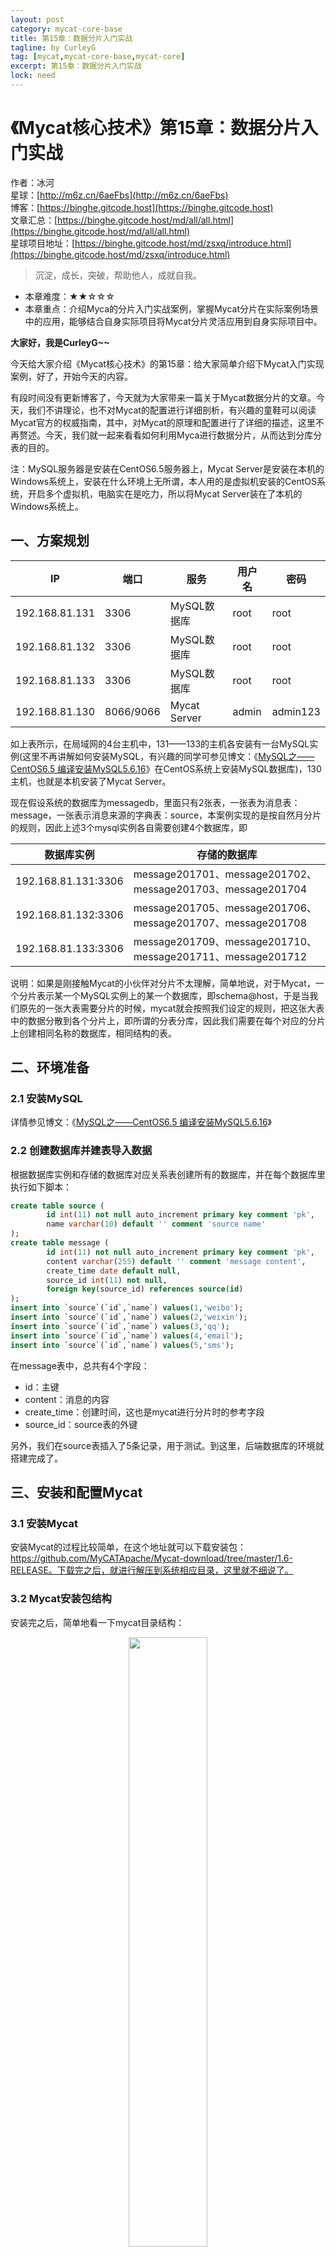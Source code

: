 ```yaml
---
layout: post
category: mycat-core-base
title: 第15章：数据分片入门实战
tagline: by CurleyG
tag: [mycat,mycat-core-base,mycat-core]
excerpt: 第15章：数据分片入门实战
lock: need
---
```


# 《Mycat核心技术》第15章：数据分片入门实战

作者：冰河
<br/>星球：[http://m6z.cn/6aeFbs](http://m6z.cn/6aeFbs)
<br/>博客：[https://binghe.gitcode.host](https://binghe.gitcode.host)
<br/>文章汇总：[https://binghe.gitcode.host/md/all/all.html](https://binghe.gitcode.host/md/all/all.html)
<br/>星球项目地址：[https://binghe.gitcode.host/md/zsxq/introduce.html](https://binghe.gitcode.host/md/zsxq/introduce.html)

> 沉淀，成长，突破，帮助他人，成就自我。

* 本章难度：★★☆☆☆
* 本章重点：介绍Myca的分片入门实战案例，掌握Mycat分片在实际案例场景中的应用，能够结合自身实际项目将Mycat分片灵活应用到自身实际项目中。

**大家好，我是CurleyG~~**

今天给大家介绍《Mycat核心技术》的第15章：给大家简单介绍下Mycat入门实现案例，好了，开始今天的内容。

 有段时间没有更新博客了，今天就为大家带来一篇关于Mycat数据分片的文章。今天，我们不讲理论，也不对Mycat的配置进行详细剖析，有兴趣的童鞋可以阅读Mycat官方的权威指南，其中，对Mycat的原理和配置进行了详细的描述，这里不再赘述。今天，我们就一起来看看如何利用Myca进行数据分片，从而达到分库分表的目的。

注：MySQL服务器是安装在CentOS6.5服务器上，Mycat Server是安装在本机的Windows系统上，安装在什么环境上无所谓，本人用的是虚拟机安装的CentOS系统，开启多个虚拟机，电脑实在是吃力，所以将Mycat Server装在了本机的Windows系统上。

## 一、方案规划

| IP             | 端口      | 服务         | 用户名 | 密码     |
| -------------- | --------- | ------------ | ------ | -------- |
| 192.168.81.131 | 3306      | MySQL数据库  | root   | root     |
| 192.168.81.132 | 3306      | MySQL数据库  | root   | root     |
| 192.168.81.133 | 3306      | MySQL数据库  | root   | root     |
| 192.168.81.130 | 8066/9066 | Mycat Server | admin  | admin123 |

如上表所示，在局域网的4台主机中，131——133的主机各安装有一台MySQL实例(这里不再讲解如何安装MySQL，有兴趣的同学可参见博文：《[MySQL之——CentOS6.5 编译安装MySQL5.6.16](http://blog.csdn.net/l1028386804/article/details/52181103)》在CentOS系统上安装MySQL数据库)，130主机，也就是本机安装了Mycat Server。

现在假设系统的数据库为messagedb，里面只有2张表，一张表为消息表：message，一张表示消息来源的字典表：source，本案例实现的是按自然月分片的规则，因此上述3个mysql实例各自需要创建4个数据库，即

| 数据库实例          | 存储的数据库                                               |
| ------------------- | ---------------------------------------------------------- |
| 192.168.81.131:3306 | message201701、message201702、message201703、message201704 |
| 192.168.81.132:3306 | message201705、message201706、message201707、message201708 |
| 192.168.81.133:3306 | message201709、message201710、message201711、message201712 |

说明：如果是刚接触Mycat的小伙伴对分片不太理解，简单地说，对于Mycat，一个分片表示某一个MySQL实例上的某一个数据库，即schema@host，于是当我们原先的一张大表需要分片的时候，mycat就会按照我们设定的规则，把这张大表中的数据分散到各个分片上，即所谓的分表分库，因此我们需要在每个对应的分片上创建相同名称的数据库，相同结构的表。

## 二、环境准备

### 2.1 安装MySQL

详情参见博文：《[MySQL之——CentOS6.5 编译安装MySQL5.6.16](http://blog.csdn.net/l1028386804/article/details/52181103)》

### 2.2 创建数据库并建表导入数据

根据数据库实例和存储的数据库对应关系表创建所有的数据库，并在每个数据库里执行如下脚本：

```sql
create table source (
        id int(11) not null auto_increment primary key comment 'pk',
        name varchar(10) default '' comment 'source name'
);
create table message (
        id int(11) not null auto_increment primary key comment 'pk',
        content varchar(255) default '' comment 'message content',
        create_time date default null,
        source_id int(11) not null,
        foreign key(source_id) references source(id)
);
insert into `source`(`id`,`name`) values(1,'weibo');
insert into `source`(`id`,`name`) values(2,'weixin');
insert into `source`(`id`,`name`) values(3,'qq');
insert into `source`(`id`,`name`) values(4,'email');
insert into `source`(`id`,`name`) values(5,'sms');
```

在message表中，总共有4个字段：

* id：主键
* content：消息的内容
* create_time：创建时间，这也是mycat进行分片时的参考字段
* source_id：source表的外键

另外，我们在source表插入了5条记录，用于测试。到这里，后端数据库的环境就搭建完成了。

## 三、安装和配置Mycat

### 3.1 安装Mycat

安装Mycat的过程比较简单，在这个地址就可以下载安装包：https://github.com/MyCATApache/Mycat-download/tree/master/1.6-RELEASE。下载完之后，就进行解压到系统相应目录，这里就不细说了。

### 3.2 Mycat安装包结构

安装完之后，简单地看一下mycat目录结构：

<div align="center">
    <img src="https://binghe.gitcode.host/assets/images/core/mycat/2023-08-25-001.jpg?raw=true" width="50%">
    <br/>
</div>


### 3.3 启动Mycat

WIndows下启动需要以管理员身份打开命令行窗口，cd 到Mycat的bin目录下，或者将Mycat的 安装目录加入系统的环境变量path目录里，首先输入命令mycat install进行mycat服务的安装操作，然后 输入命令mycat start 启动Mycat Server。

Linux下进入Mycat的bin目录直接输入./mycat start 启动Mycat Server。

Mycat提供了两个端口，其中，9066端口是管理端口，提供查看当前系统节点的情况，报告心跳状态等相关系统监控的功能，8066是数据端口，相当于数据库的访问端口。我们可以使用mysql命令访问这里两个端口

```sql
mysql -h[mycat_host] -u[mycat_user] -p[mycat_passwd] -P [8066|9066]
```

同时，我们也可以修改这两个端口。

那么mycat_user和mycat_passwd是如何配置呢，下面就需要介绍mycat中最主要的3个配置文件：server.xml，schema.xml和rule.xml。

### 3.4 server.xml

该配置文件是用于配置mycat的系统信息，主要有两个标签：system和user。这里的user就是上述访问mycat服务的用户，不是后端数据库的用户。如果我们使用默认的配置，server.xml大概是这样的：

```html
<?xml version="1.0" encoding="UTF-8"?>
<!DOCTYPE mycat:server SYSTEM "server.dtd">
<mycat:server xmlns:mycat="http://io.mycat/">
        <system>
                <property name="useSqlStat">0</property>  
                <property name="useGlobleTableCheck">0</property> 
                <property name="sequnceHandlerType">2</property>
                <property name="processorBufferPoolType">0</property>
                <property name="useOffHeapForMerge">1</property>
                <property name="memoryPageSize">1m</property>
                <property name="spillsFileBufferSize">1k</property>
                <property name="useStreamOutput">0</property>
                <property name="systemReserveMemorySize">384m</property>
        </system>
 
        <user name="admin">
                <property name="password">admin123</property>
                <property name="schemas">messagedb</property>
        </user>
</mycat:server>
```

user标签下schemas属性表示该用户可以访问的数据库，可以定义多个数据库，用英文逗号隔开。schemas定义的数据库，一定要配置在后面的schema.xml文件对应的逻辑库，否则会提示无法访问。

### 3.5 schema.xml

schema配置文件比较复杂，也是最关键的一个配置文件，定义了mycat中的逻辑库、逻辑表，和分片的相关信息。配置如下：

```html
<?xml version="1.0"?>
<!DOCTYPE mycat:schema SYSTEM "schema.dtd">
<mycat:schema xmlns:mycat="http://io.mycat/">
 
        <schema name="messagedb" checkSQLschema="false" sqlMaxLimit="100">
                <table name="message" dataNode="dn1,dn2,dn3,dn4,dn5,dn6,dn7,dn8,dn9,dn10,dn11,dn12" rule="sharding-by-month" />
                <!-- global table is auto cloned to all defined data nodes ,so can join
                        with any table whose sharding node is in the same data node -->
                <table name="source" primaryKey="id" type="global" dataNode="dn1,dn2,dn3,dn4,dn5,dn6,dn7,dn8,dn9,dn10,dn11,dn12" />
        </schema>
        <dataNode name="dn1" dataHost="mysql-01" database="message201701" />
        <dataNode name="dn2" dataHost="mysql-01" database="message201702" />
        <dataNode name="dn3" dataHost="mysql-01" database="message201703" />
        <dataNode name="dn4" dataHost="mysql-01" database="message201704" />
        <dataNode name="dn5" dataHost="mysql-02" database="message201705" />
        <dataNode name="dn6" dataHost="mysql-02" database="message201706" />
        <dataNode name="dn7" dataHost="mysql-02" database="message201707" />
        <dataNode name="dn8" dataHost="mysql-02" database="message201708" />
        <dataNode name="dn9" dataHost="mysql-03" database="message201709" />
        <dataNode name="dn10" dataHost="mysql-03" database="message201710" />
        <dataNode name="dn11" dataHost="mysql-03" database="message201711" />
        <dataNode name="dn12" dataHost="mysql-03" database="message201712" />
 
        <dataHost name="mysql-01" maxCon="1000" minCon="10" balance="0"
                          writeType="0" dbType="mysql" dbDriver="native" switchType="-1">
                <heartbeat>select user()</heartbeat>
                <writeHost host="hostM1" url="192.168.81.131:3306" user="root"
                                   password="root">
                </writeHost>
        </dataHost>
 
        <dataHost name="mysql-02" maxCon="1000" minCon="10" balance="0"
                          writeType="0" dbType="mysql" dbDriver="native" switchType="-1">
                <heartbeat>select user()</heartbeat>
                <writeHost host="hostM2" url="192.168.81.132:3306" user="root"
                                   password="root">
                </writeHost>
        </dataHost>
 
        <dataHost name="mysql-03" maxCon="1000" minCon="10" balance="0"
                          writeType="0" dbType="mysql" dbDriver="native" switchType="-1">
                <heartbeat>select user()</heartbeat>
                <writeHost host="hostM3" url="192.168.81.133:3306" user="root"
                                   password="root">
                </writeHost>
        </dataHost>
</mycat:schema>
```

几点要说明一下：

-   schema标签定义逻辑库，其下table子标签定义逻辑表，datanode属性定义该逻辑表需要分布到哪几个分片上，rule属性表示使用何种分片规则，这里我们选择sharding-by-month，这个规则的名称是自定义的，只要和后面的rule.xml对应起来即可
-   source表是一张全局表，这里需要使用type=”global”来定义，这样mycat就可以帮我们在指定的分片上克隆相同的数据，这对join查询是非常有好处的。
-   datanode标签定义了分片，datahost是主机名，对应dataHost标签的name属性值，database定义该主机数据库实例上的具体数据库名。
-   dataHost标签定义数据库实例，其下heartbeart标签表示心跳检测所使用的方法，writeHost标签定义写数据的实例，另外还有readHost标签可以定义读数据的实例，这里不考虑读写分离，仅使用写实例，因此需要把balance属性设置为0
-   其他属性可以自行查阅官方权威指南
-   最后，出于规范和安全考虑，最好不使用数据库的root用户，而是另外再创建一个用于mycat访问的用户。

### 3.6 rule.xml

rule.xml中定义了很多分片的规则，具体规则的算法可以参考官方权威指南，这里我们直接使用默认的就可以了，其中按自然月的分片规则配置如下：

```html
<?xml version="1.0" encoding="UTF-8"?>
<!-- - - Licensed under the Apache License, Version 2.0 (the "License"); 
	- you may not use this file except in compliance with the License. - You 
	may obtain a copy of the License at - - http://www.apache.org/licenses/LICENSE-2.0 
	- - Unless required by applicable law or agreed to in writing, software - 
	distributed under the License is distributed on an "AS IS" BASIS, - WITHOUT 
	WARRANTIES OR CONDITIONS OF ANY KIND, either express or implied. - See the 
	License for the specific language governing permissions and - limitations 
	under the License. -->
<!DOCTYPE mycat:rule SYSTEM "rule.dtd">
<mycat:rule xmlns:mycat="http://io.mycat/">
	 <tableRule name="sharding-by-month">
                <rule>
                        <columns>create_time</columns>
                        <algorithm>partbymonth</algorithm>
                </rule>
        </tableRule>
		<function name="partbymonth"
                class="io.mycat.route.function.PartitionByMonth">
                <property name="dateFormat">yyyy-MM-dd</property>
                <property name="sBeginDate">2017-01-01</property>
        </function>
</mycat:rule>
```

-   tableRule标签定义分片规则的，其下columns标签表示对数据库表中的哪个字段应用规则，algorithm指定实现算法的名称，对应的是function标签中的name属性值
-   function标签定义对应的实现类，以及参数，包括dateFormat（日期格式）和sBeginDate（起始日期）

说明：起始日期是用来计算数据所在的分片位置，例如2017年1月的message就会找到第1个分片，即dn1，2017年12月的message就会找到第12个分片，即dn12，但是如果出现了2018年1月的message，mycat就会去找第13个分片，但是配置文件中又没有对应的配置，那么就会抛出无法找到分片的错误。

综上：server.xml定义了访问mycat服务的用户，以及该用户授权的数据库（逻辑库），schema.xml定义了具体的逻辑库，逻辑表，以及分片和数据库实例的信息，rule.xml分片规则和实现类。

## 四、测试

到这里已经完成了mycat的配置文件，但先不急着往里面灌数据，我们先访问管理端口9066，看一下运行情况：

```sql
C:\Users\binghe>mysql -uadmin -padmin123 -P9066
Welcome to the MySQL monitor.  Commands end with ; or \g.
Your MySQL connection id is 7
Server version: 5.6.29-mycat-1.6-RELEASE-20161028204710 MyCat Server (monitor)

Copyright (c) 2000, 2016, Oracle and/or its affiliates. All rights reserved.

Oracle is a registered trademark of Oracle Corporation and/or its
affiliates. Other names may be trademarks of their respective
owners.

Type 'help;' or '\h' for help. Type '\c' to clear the current input statement.

mysql> show @@datanode;
+------+------------------------+-------+-------+--------+------+------+---------+------------+----------+---------+---------------+
| NAME | DATHOST                | INDEX | TYPE  | ACTIVE | IDLE | SIZE | EXECUTE | TOTAL_TIME | MAX_TIME | MAX_SQL | RECOVERY_TIME |
+------+------------------------+-------+-------+--------+------+------+---------+------------+----------+---------+---------------+
| dn1  | mysql-01/message201701 |     0 | mysql |      0 |    4 | 1000 |     412 |          0 |        0 |       0 |            -1 |
| dn10 | mysql-03/message201710 |     0 | mysql |      0 |    0 | 1000 |      11 |          0 |        0 |       0 |            -1 |
| dn11 | mysql-03/message201711 |     0 | mysql |      0 |    8 | 1000 |      16 |          0 |        0 |       0 |            -1 |
| dn12 | mysql-03/message201712 |     0 | mysql |      0 |    1 | 1000 |     412 |          0 |        0 |       0 |            -1 |
| dn2  | mysql-01/message201702 |     0 | mysql |      0 |    2 | 1000 |       9 |          0 |        0 |       0 |            -1 |
| dn3  | mysql-01/message201703 |     0 | mysql |      0 |    4 | 1000 |      11 |          0 |        0 |       0 |            -1 |
| dn4  | mysql-01/message201704 |     0 | mysql |      0 |    2 | 1000 |       9 |          0 |        0 |       0 |            -1 |
| dn5  | mysql-02/message201705 |     0 | mysql |      0 |    4 | 1000 |     413 |          0 |        0 |       0 |            -1 |
| dn6  | mysql-02/message201706 |     0 | mysql |      0 |    2 | 1000 |       9 |          0 |        0 |       0 |            -1 |
| dn7  | mysql-02/message201707 |     0 | mysql |      0 |    4 | 1000 |      11 |          0 |        0 |       0 |            -1 |
| dn8  | mysql-02/message201708 |     0 | mysql |      0 |    2 | 1000 |       9 |          0 |        0 |       0 |            -1 |
| dn9  | mysql-03/message201709 |     0 | mysql |      0 |    0 | 1000 |      11 |          0 |        0 |       0 |            -1 |
+------+------------------------+-------+-------+--------+------+------+---------+------------+----------+---------+---------------+
12 rows in set (0.00 sec)

mysql> show @@heartbeat;
+--------+-------+----------------+------+---------+-------+--------+---------+--------------+---------------------+-------+
| NAME   | TYPE  | HOST           | PORT | RS_CODE | RETRY | STATUS | TIMEOUT | EXECUTE_TIME | LAST_ACTIVE_TIME    | STOP  |
+--------+-------+----------------+------+---------+-------+--------+---------+--------------+---------------------+-------+
| hostM2 | mysql | 192.168.81.132 | 3306 |       1 |     0 | idle   |       0 | 1,1,1        | 2017-03-04 14:22:59 | false |
| hostM1 | mysql | 192.168.81.131 | 3306 |       1 |     0 | idle   |       0 | 1,1,1        | 2017-03-04 14:22:59 | false |
| hostM3 | mysql | 192.168.81.133 | 3306 |       1 |     0 | idle   |       0 | 2,1,1        | 2017-03-04 14:22:59 | false |
+--------+-------+----------------+------+---------+-------+--------+---------+--------------+---------------------+-------+
3 rows in set (0.00 sec)

mysql>
```

如果看到各个节点都已经出现，并且心跳状态RS_CODE=1，则表示后端数据库连接正常。

现在我们用JDBC的方式批量插入1000万数据：

```java
package com.mycat.test;

import java.sql.Connection;
import java.sql.Date;
import java.sql.DriverManager;
import java.sql.PreparedStatement;
import java.sql.SQLException;
import java.util.Calendar;
import java.util.Random;

import org.junit.Test;

/**
 * 测试Mycat
 * @author binghe
 *
 */
public class TestMycat {
	private static final String driver = "com.mysql.jdbc.Driver";
	private static final String url = "jdbc:mysql://127.0.0.1:8066/messagedb?useServerPrepStmts=false&rewriteBatchedStatements=true";
	private static final String username = "admin";
	private static final String password = "admin123";
 
	@Test
	public void test() throws SQLException {
		Calendar calendar = Calendar.getInstance();
		Random random = new Random();
		calendar.set(2017, 0, 1, 0, 0, 0);
	
		Connection connection = null;
		PreparedStatement ps = null;
		try {
			Class.forName(driver);
			connection = (Connection) DriverManager.getConnection(url, username, password);
			connection.setAutoCommit(false);
			String sql = "insert into message(`content`, `create_time`, `source_id`) values(?,?,?)";
			ps = connection.prepareStatement(sql);
			long start = System.currentTimeMillis();
			for (int i = 0; i < 10000000; i++) {
				ps.setString(1, System.currentTimeMillis() + "");
				long randomtime = calendar.getTimeInMillis() + (random.nextInt(365) + 1) * 86400 * 1000l;
				Date date = new Date(randomtime);
				int source_id = random.nextInt(5) + 1;
				ps.setDate(2, date);
				ps.setInt(3, source_id);
				ps.addBatch();
				if (i != 0 && i % 10000 == 0) {
					System.out.println("execute batch : " + i);
					ps.executeBatch();
				}
			}
			ps.executeBatch();
			connection.commit();
			System.out.println(System.currentTimeMillis() - start);
		} catch (SQLException | ClassNotFoundException e) {
			e.printStackTrace();
		} finally {
			if (ps != null)
				ps.close();
			if (connection != null)
				connection.close();
		}
	}
 
}
```

如果运行的时候报错： Multi-statement transaction required more than ‘max_binlog_cache_size’ bytes of storage;，可以适当调大一下my.cnf下的max_binlog_cache_size参数。

## 五、验证

最后我们来检验一下分片的结果，其中message表中的数据根据create_time的值按月进行了分片，而source表作为全局表，则其数据出现在了每个分片上，下面贴出部分结果

```sql
mysql -h192.168.81.131 -uroot -proot -P3306 -e "select min(create_time),max(create_time) from message201702.message;": 
+------------------+------------------+
| min(create_time) | max(create_time) |
+------------------+------------------+
| 2017-02-01       | 2017-02-28       |
+------------------+------------------+
 
mysql -h192.168.81.132 -uroot -proot -P3306 -e "select min(create_time),max(create_time) from message201705.message;": 
+------------------+------------------+
| min(create_time) | max(create_time) |
+------------------+------------------+
| 2017-05-01       | 2017-05-31       |
+------------------+------------------+
 
mysql -h192.168.81.133 -uroot -proot -P3306 -e "select min(create_time),max(create_time) from message201709.message;": 
+------------------+------------------+
| min(create_time) | max(create_time) |
+------------------+------------------+
| 2017-09-01       | 2017-09-30       |
+------------------+------------------+
```



```sql
mysql -h192.168.81.131 -uroot -proot -P3306 -e "select * from message201701.source"
+----+--------+
| id | name   |
+----+--------+
|  1 | weibo  |
|  2 | weixin |
|  3 | qq     |
|  4 | email  |
|  5 | sms    |
+----+--------+
 
mysql -h192.168.81.132 -uroot -proot -P3306 -e "select * from message201707.source"
+----+--------+
| id | name   |
+----+--------+
|  1 | weibo  |
|  2 | weixin |
|  3 | qq     |
|  4 | email  |
|  5 | sms    |
+----+--------+
 
mysql -h192.168.81.133 -uroot -proot -P3306 -e "select * from message201711.source"
+----+--------+
| id | name   |
+----+--------+
|  1 | weibo  |
|  2 | weixin |
|  3 | qq     |
|  4 | email  |
|  5 | sms    |
+----+--------+
```

## 六、总结

本文就mycat分片的特性进行一次实战操作，完成了部署mycat-server以及后端mysql数据库，并以按自然月为分片规则进行了相关的配置，最后做了一个小的测试来验证分片功能的正确性。

mycat还有其他比较强大的特性还有待进一步的研究使用，下一步的工作：

* 完成读写分离的配置和测试
* 整合zookeeper实现高可用集群

**好了，今天就到这儿吧，我是冰河，我们下期见~~**

## 星球服务

加入星球，你将获得：

1.项目学习：微服务入门必备的SpringCloud  Alibaba实战项目、手写RPC项目—所有大厂都需要的项目【含上百个经典面试题】、深度解析Spring6核心技术—只要学习Java就必须深度掌握的框架【含数十个经典思考题】、Seckill秒杀系统项目—进大厂必备高并发、高性能和高可用技能。

2.框架源码：手写RPC项目—所有大厂都需要的项目【含上百个经典面试题】、深度解析Spring6核心技术—只要学习Java就必须深度掌握的框架【含数十个经典思考题】。

3.硬核技术：深入理解高并发系列（全册）、深入理解JVM系列（全册）、深入浅出Java设计模式（全册）、MySQL核心知识（全册）。

4.技术小册：深入理解高并发编程（第1版）、深入理解高并发编程（第2版）、从零开始手写RPC框架、SpringCloud  Alibaba实战、冰河的渗透实战笔记、MySQL核心知识手册、Spring IOC核心技术、Nginx核心技术、面经手册等。

5.技术与就业指导：提供相关就业辅导和未来发展指引，冰河从初级程序员不断沉淀，成长，突破，一路成长为互联网资深技术专家，相信我的经历和经验对你有所帮助。

冰河的知识星球是一个简单、干净、纯粹交流技术的星球，不吹水，目前加入享5折优惠，价值远超门票。加入星球的用户，记得添加冰河微信：hacker_binghe，冰河拉你进星球专属VIP交流群。

## 星球重磅福利

跟冰河一起从根本上提升自己的技术能力，架构思维和设计思路，以及突破自身职场瓶颈，冰河特推出重大优惠活动，扫码领券进行星球，**直接立减149元，相当于5折，** 这已经是星球最大优惠力度！

<div align="center">
    <img src="https://binghe.gitcode.host/images/personal/xingqiu_149.png?raw=true" width="80%">
    <br/>
</div>

领券加入星球，跟冰河一起学习《SpringCloud Alibaba实战》、《手撸RPC专栏》和《Spring6核心技术》，更有已经上新的《大规模分布式Seckill秒杀系统》，从零开始介绍原理、设计架构、手撸代码。后续更有硬核中间件项目和业务项目，而这些都是你升职加薪必备的基础技能。

**100多元就能学这么多硬核技术、中间件项目和大厂秒杀系统，如果是我，我会买他个终身会员！**

## 其他方式加入星球

* **链接** ：打开链接 [http://m6z.cn/6aeFbs](http://m6z.cn/6aeFbs) 加入星球。
* **回复** ：在公众号 **冰河技术** 回复 **星球** 领取优惠券加入星球。

**特别提醒：** 苹果用户进圈或续费，请加微信 **hacker_binghe** 扫二维码，或者去公众号 **冰河技术** 回复 **星球** 扫二维码加入星球。

## 星球规划

后续冰河还会在星球更新大规模中间件项目和深度剖析核心技术的专栏，目前已经规划的专栏如下所示。

### 中间件项目

* 《大规模分布式定时调度中间件项目实战（非Demo）》：全程手撸代码。
* 《大规模分布式IM（即时通讯）项目实战（非Demo）》：全程手撸代码。
* 《大规模分布式网关项目实战（非Demo）》：全程手撸代码。
* 《手写Redis》：全程手撸代码。
* 《手写JVM》全程手撸代码。

### 超硬核项目

* 《从零落地秒杀系统项目》：全程手撸代码，在阿里云实现压测（**已上新**）。
* 《大规模电商系统商品详情页项目》：全程手撸代码，在阿里云实现压测。
* 其他待规划的实战项目，小伙伴们也可以提一些自己想学的，想一起手撸的实战项目。。。


既然星球规划了这么多内容，那么肯定就会有小伙伴们提出疑问：这么多内容，能更新完吗？我的回答就是：一个个攻破呗，咱这星球干就干真实中间件项目，剖析硬核技术和项目，不做Demo。初衷就是能够让小伙伴们学到真正的核心技术，不再只是简单的做CRUD开发。所以，每个专栏都会是硬核内容，像《SpringCloud Alibaba实战》、《手撸RPC专栏》和《Spring6核心技术》就是很好的示例。后续的专栏只会比这些更加硬核，杜绝Demo开发。

小伙伴们跟着冰河认真学习，多动手，多思考，多分析，多总结，有问题及时在星球提问，相信在技术层面，都会有所提高。将学到的知识和技术及时运用到实际的工作当中，学以致用。星球中不少小伙伴都成为了公司的核心技术骨干，实现了升职加薪的目标。

## 联系冰河

### 加群交流

本群的宗旨是给大家提供一个良好的技术学习交流平台，所以杜绝一切广告！由于微信群人满 100 之后无法加入，请扫描下方二维码先添加作者 “冰河” 微信(hacker_binghe)，备注：`星球编号`。



<div align="center">
    <img src="https://binghe.gitcode.host/images/personal/hacker_binghe.jpg?raw=true" width="180px">
    <div style="font-size: 18px;">冰河微信</div>
    <br/>
</div>



### 公众号

分享各种编程语言、开发技术、分布式与微服务架构、分布式数据库、分布式事务、云原生、大数据与云计算技术和渗透技术。另外，还会分享各种面试题和面试技巧。内容在 **冰河技术** 微信公众号首发，强烈建议大家关注。

<div align="center">
    <img src="https://binghe.gitcode.host/images/personal/ice_wechat.jpg?raw=true" width="180px">
    <div style="font-size: 18px;">公众号：冰河技术</div>
    <br/>
</div>


### 视频号

定期分享各种编程语言、开发技术、分布式与微服务架构、分布式数据库、分布式事务、云原生、大数据与云计算技术和渗透技术。另外，还会分享各种面试题和面试技巧。

<div align="center">
    <img src="https://binghe.gitcode.host/images/personal/ice_video.png?raw=true" width="180px">
    <div style="font-size: 18px;">视频号：冰河技术</div>
    <br/>
</div>



### 星球

加入星球 **[冰河技术](http://m6z.cn/6aeFbs)**，可以获得本站点所有学习内容的指导与帮助。如果你遇到不能独立解决的问题，也可以添加冰河的微信：**hacker_binghe**， 我们一起沟通交流。另外，在星球中不只能学到实用的硬核技术，还能学习**实战项目**！

关注 [冰河技术](https://img-blog.csdnimg.cn/20210426115714643.jpg?raw=true)公众号，回复 `星球` 可以获取入场优惠券。

<div align="center">
    <img src="https://binghe.gitcode.host/images/personal/xingqiu.png?raw=true" width="180px">
    <div style="font-size: 18px;">知识星球：冰河技术</div>
    <br/>
</div>

